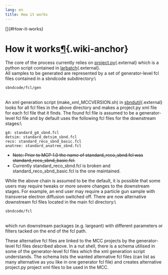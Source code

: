 ```yaml
---
lang: en
title: How it works
---
```


[]{#How-it-works}

How it works[¶](#How-it-works){.wiki-anchor}
============================================

The core of the process currently relies on
[project.py](https://cdcvs.fnal.gov/redmine/projects/larbatch/repository/revisions/develop/entry/scripts/project.py){.external}
which is a python script contained in
[larbatch](https://cdcvs.fnal.gov/redmine/projects/larbatch/wiki/User_guide){.external}.\
All samples to be generated are represented by a set of generator-level
fcl files contained in a sbndcode subdirectory:\

    sbndcode/fcl/gen

\
An xml generation script (make\_xml\_MCCVERSION.sh) in
[sbndutil](https://cdcvs.fnal.gov/redmine/projects/sbndutil){.external}
looks for all fcl files in the above directory and makes a project.py
xml file for each fcl file that it finds. The found fcl file is assumed
to be a generator-level fcl file and by default uses the following fcl
files for the downstream stages:\

    g4: standard_g4_sbnd.fcl
    detsim: standard_detsim_sbnd.fcl
    reco: standard_reco_sbnd_basic.fcl
    anatree: standard_anatree_sbnd.fcl

-   ~~Note: Prior to MCP 1.0 the name of standard\_reco\_sbnd.fcl was
    standard\_reco\_sbnd\_basic.fcl.~~
-   Currently standard\_reco\_sbnd.fcl is broken and
    standard\_reco\_sbnd\_basic.fcl is the one maintained.

While the above chain is assumed to be the default, it is possible that
some users may require tweaks or more severe changes to the downstream
stages. For example, an end user may require a particle gun sample with
transverse electron diffusion switched off. There are now alternative
downstream fcl files located in the main fcl directory:\

    sbndcode/fcl

\
which run downstream packages (e.g. largeant) with different parameters
or filters tacked on the end of the fcl path.

These alternative fcl files are linked to the MCC projects by the
generator-level fcl files described above. In a nut shell, there is a
schema utilised in some of the generator-level fcl files which the xml
generation script understands. The schema lists the wanted alternative
fcl files (can list as many alternative as you like in one generator fcl
file) and creates alternative project.py project xml files to be used in
the MCC.
